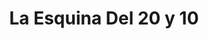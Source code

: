 ---
title: "La Esquina Del 20 y 10"
url: /los-alcarrizos/la-esquina-del-20-y-10/
shop: Allgemein
---